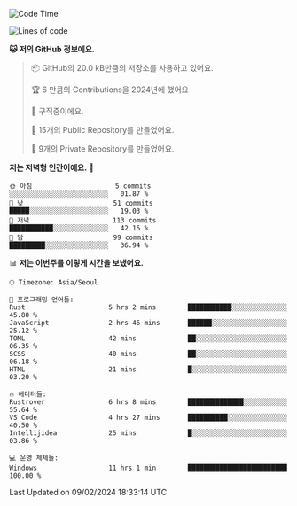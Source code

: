   <!--START_SECTION:waka-->
![Code Time](http://img.shields.io/badge/Code%20Time-371%20hrs%2053%20mins-blue)

![Lines of code](https://img.shields.io/badge/%EC%A0%80%EB%8A%94%20%EC%97%AC%ED%83%9C%EA%B9%8C%EC%A7%80%20-178.2%20thousand%20%EC%A4%84%EC%9D%98%20%EC%BD%94%EB%93%9C%EB%A5%BC%20%EC%9E%91%EC%84%B1%ED%96%88%EC%96%B4%EC%9A%94.-blue)

**🐱 저의 GitHub 정보에요.** 

> 📦 GitHub의 20.0 kB만큼의 저장소를 사용하고 있어요. 
 > 
> 🏆 6 만큼의 Contributions을 2024년에 했어요
 > 
> 💼 구직중이에요.
 > 
> 📜 15개의 Public Repository를 만들었어요. 
 > 
> 🔑 9개의 Private Repository를 만들었어요. 
 > 
**저는 저녁형 인간이에요. 🦉** 

```text
🌞 아침                     5 commits           ░░░░░░░░░░░░░░░░░░░░░░░░░   01.87 % 
🌆 낮　                     51 commits          █████░░░░░░░░░░░░░░░░░░░░   19.03 % 
🌃 저녁                     113 commits         ███████████░░░░░░░░░░░░░░   42.16 % 
🌙 밤　                     99 commits          █████████░░░░░░░░░░░░░░░░   36.94 % 
```


📊 **저는 이번주를 이렇게 시간을 보냈어요.** 

```text
🕑︎ Timezone: Asia/Seoul

💬 프로그래밍 언어들: 
Rust                     5 hrs 2 mins        ███████████░░░░░░░░░░░░░░   45.80 % 
JavaScript               2 hrs 46 mins       ██████░░░░░░░░░░░░░░░░░░░   25.12 % 
TOML                     42 mins             ██░░░░░░░░░░░░░░░░░░░░░░░   06.35 % 
SCSS                     40 mins             ██░░░░░░░░░░░░░░░░░░░░░░░   06.18 % 
HTML                     21 mins             █░░░░░░░░░░░░░░░░░░░░░░░░   03.20 % 

🔥 에디터들: 
Rustrover                6 hrs 8 mins        ██████████████░░░░░░░░░░░   55.64 % 
VS Code                  4 hrs 27 mins       ██████████░░░░░░░░░░░░░░░   40.50 % 
Intellijidea             25 mins             █░░░░░░░░░░░░░░░░░░░░░░░░   03.86 % 

💻 운영 체제들: 
Windows                  11 hrs 1 min        █████████████████████████   100.00 % 
```


 Last Updated on 09/02/2024 18:33:14 UTC
<!--END_SECTION:waka-->

